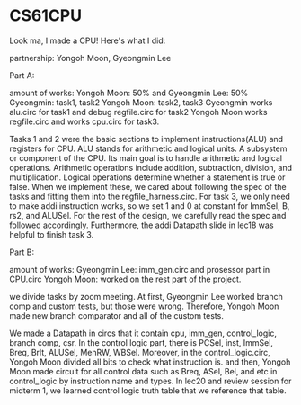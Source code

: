 # CS61CPU

Look ma, I made a CPU! Here's what I did:

partnership: Yongoh Moon, Gyeongmin Lee

Part A:

amount of works: Yongoh Moon: 50% and Gyeongmin Lee: 50%
Gyeongmin: task1, task2
Yongoh Moon: task2, task3
Gyeongmin works alu.circ for task1 and debug regfile.circ for task2
Yongoh Moon works regfile.circ and works cpu.circ for task3.

Tasks 1 and 2 were the basic sections to implement instructions(ALU) and registers for CPU.
ALU stands for arithmetic and logical units. A subsystem or component of the CPU. Its main goal is to handle arithmetic and logical operations. Arithmetic operations include addition, subtraction, division, and multiplication. Logical operations determine whether a statement is true or false.
When we implement these, we cared about following the spec of the tasks and fitting them into the regfile_harness.circ.
For task 3, we only need to make addi instruction works, so we set 1 and 0 at constant for ImmSel, B, rs2, and ALUSel.
For the rest of the design, we carefully read the spec and followed accordingly. Furthermore, the addi Datapath slide in lec18 was helpful to finish task 3.

Part B:

amount of works:
Gyeongmin Lee: imm_gen.circ and prosessor part in CPU.circ
Yongoh Moon: worked on the rest part of the project.

we divide tasks by zoom meeting.
At first, Gyeongmin Lee worked branch comp and custom tests, but those were wrong. Therefore, Yongoh Moon made new branch comparator and all of the custom tests.

We made a Datapath in circs that it contain cpu, imm_gen, control_logic, branch comp, csr.
In the control logic part, there is PCSel, inst, ImmSel, Breq, Brlt, ALUSel, MenRW, WBSel.
Moreover, in the control_logic.circ, Yongoh Moon divided all bits to check what instruction is. and then, Yongoh Moon made circuit for all control data such as Breq, ASel, Bel, and etc in control_logic by instruction name and types.
In lec20 and review session for midterm 1, we learned control logic truth table that we reference that table.
